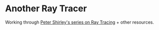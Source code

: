 # Another Ray Tracer

Working through [Peter Shirley's series on Ray Tracing](https://github.com/RayTracing/raytracing.github.io/tree/dev-major) + other resources. 

